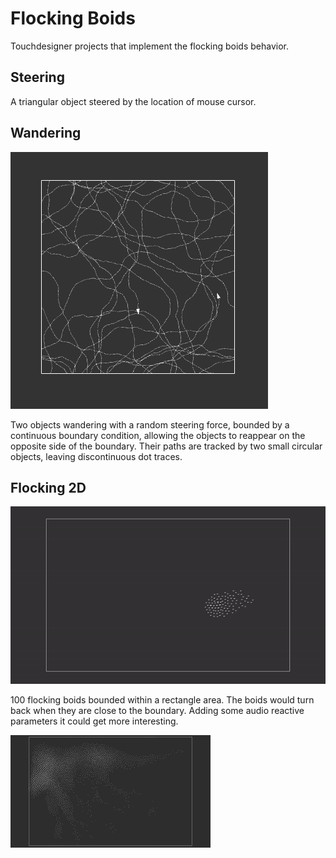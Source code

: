 # Flocking Boids
Touchdesigner projects that implement the flocking boids behavior.
## Steering
A triangular object steered by the location of mouse cursor.
## Wandering
![Wandering](/wandering0.PNG)

Two objects wandering with a random steering force, bounded by a continuous boundary condition, allowing the objects to reappear on the opposite side of the boundary. Their paths are tracked by two small circular objects, leaving discontinuous dot traces.
## Flocking 2D
![Flocking2D](/flocking2D.gif)

100 flocking boids bounded within a rectangle area. The boids would turn back when they are close to the boundary.
Adding some audio reactive parameters it could get more interesting.

![Audio Reactive Flocking](/flo.gif)
